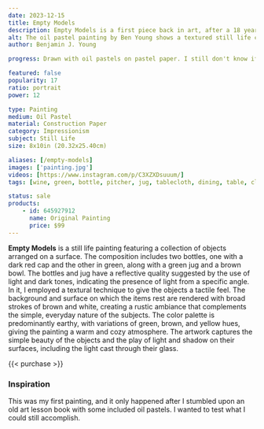 ```yaml
---
date: 2023-12-15
title: Empty Models
description: Empty Models is a first piece back in art, after a 18 year hiatus since childhood. A still life study after discovering old oil pastels stored away in storage.
alt: The oil pastel painting by Ben Young shows a textured still life composition of two green bottles, a green jug, and a brown bowl on a hung white fabric surface against a dark wooden background.
author: Benjamin J. Young

progress: Drawn with oil pastels on pastel paper. I still don't know if this is considered a "painting" or "drawing". The majority of the artwork was done in two evenings. But that was the build the basic shapes. From there it took a week of coming back to it and fixing details or filling in imperfections. The old pastels I had on hand did not make things easier.

featured: false
popularity: 17
ratio: portrait
power: 12

type: Painting
medium: Oil Pastel
material: Construction Paper
category: Impressionism
subject: Still Life
size: 8x10in (20.32x25.40cm)

aliases: [/empty-models]
images: ['painting.jpg']
videos: [https://www.instagram.com/p/C3XZXDsuuum/]
tags: [wine, green, bottle, pitcher, jug, tablecloth, dining, table, cloth, backdrop, study, oil pastels, drawing, neutral tone, impressionism, still life, indoors, for sale, patina]

status: sale
products:
    - id: 645927912
      name: Original Painting
      price: $99
---
```


**Empty Models** is a still life painting featuring a collection of objects arranged on a surface. The composition includes two bottles, one with a dark red cap and the other in green, along with a green jug and a brown bowl. The bottles and jug have a reflective quality suggested by the use of light and dark tones, indicating the presence of light from a specific angle. In it, I employed a textural technique to give the objects a tactile feel. The background and surface on which the items rest are rendered with broad strokes of brown and white, creating a rustic ambiance that complements the simple, everyday nature of the subjects. The color palette is predominantly earthy, with variations of green, brown, and yellow hues, giving the painting a warm and cozy atmosphere. The artwork captures the simple beauty of the objects and the play of light and shadow on their surfaces, including the light cast through their glass.

{{< purchase >}}

### Inspiration ###

This was my first painting, and it only happened after I stumbled upon an old art lesson book with some included oil pastels. I wanted to test what I could still accomplish.